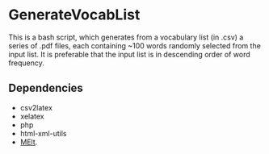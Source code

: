 # GenerateVocabList

This is a bash script, which generates from a vocabulary list (in .csv) a series of .pdf files, each containing ~100 words randomly selected from the input list. It is preferable that the input list is in descending order of word frequency.

## Dependencies
- csv2latex
- xelatex
- php
- html-xml-utils
- [MElt](https://www.rocq.inria.fr/alpage-wiki/tiki-index.php?page=MElt).
